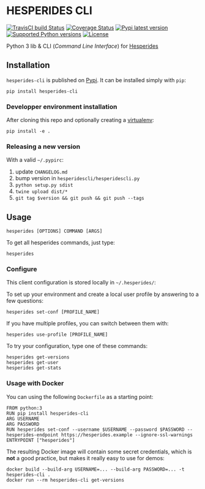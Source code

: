 # HESPERIDES CLI

[![TravisCI build Status](https://travis-ci.org/voyages-sncf-technologies/hesperides-cli.svg?branch=master)](https://travis-ci.org/voyages-sncf-technologies/hesperides-cli) [![Coverage Status](https://coveralls.io/repos/github/voyages-sncf-technologies/hesperides-cli/badge.svg?branch=master)](https://coveralls.io/github/voyages-sncf-technologies/hesperides-cli?branch=master) [![Pypi latest version](https://img.shields.io/pypi/v/hesperides-cli.svg)](https://pypi.python.org/pypi/hesperides-cli) [![Supported Python versions](https://img.shields.io/pypi/pyversions/hesperides-cli.svg)](https://pypi.python.org/pypi/hesperides-cli) [![License](https://img.shields.io/pypi/l/hesperides-cli.svg)](https://pypi.python.org/pypi/hesperides-cli)

Python 3 lib & CLI (_Command Line Interface_) for [Hesperides](https://github.com/voyages-sncf-technologies/hesperides)


## Installation

`hesperides-cli` is published on [Pypi](https://pypi.python.org/pypi/hesperides-cli). It can be installed simply with `pip`:

    pip install hesperides-cli

### Developper environment installation
After cloning this repo and optionally creating a [virtualenv](https://github.com/berdario/pew):

    pip install -e .

### Releasing a new version
With a valid `~/.pypirc`:

1. update `CHANGELOG.md`
2. bump version in `hesperidescli/hesperidescli.py`
3. `python setup.py sdist`
4. `twine upload dist/*`
5. `git tag $version && git push && git push --tags`


## Usage

    hesperides [OPTIONS] COMMAND [ARGS]

To get all hesperides commands, just type:

    hesperides

### Configure

This client configuration is stored locally in `~/.hesperides/`:

To set up your environment and create a local user profile by answering to a few questions:

    hesperides set-conf [PROFILE_NAME]
    
If you have multiple profiles, you can switch between them with:

    hesperides use-profile [PROFILE_NAME]

To try your configuration, type one of these commands:

    hesperides get-versions
    hesperides get-user
    hesperides get-stats

### Usage with Docker

You can using the following `Dockerfile` as a starting point:

    FROM python:3
    RUN pip install hesperides-cli
    ARG USERNAME
    ARG PASSWORD
    RUN hesperides set-conf --username $USERNAME --password $PASSWORD --hesperides-endpoint https://hesperides.example --ignore-ssl-warnings
    ENTRYPOINT ["hesperides"]

The resulting Docker image will contain some secret credentials, which is **not** a good practice,
but makes it really easy to use for demos:

    docker build --build-arg USERNAME=... --build-arg PASSWORD=... -t hesperides-cli .
    docker run --rm hesperides-cli get-versions

